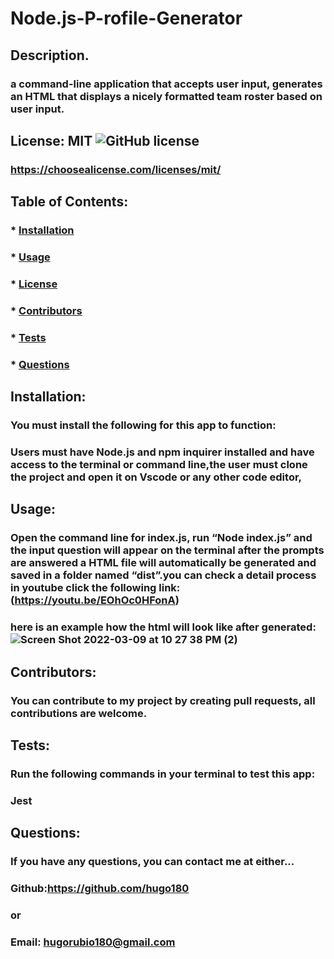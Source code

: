 # Node.js-P-rofile-Generator
## Description.
### a command-line application that accepts user input, generates an HTML that displays a nicely formatted team roster based on user input.
  ## License: MIT  ![GitHub license](https://img.shields.io/github/license/Naereen/StrapDown.js.svg)
  ### https://choosealicense.com/licenses/mit/
  ## Table of Contents:
  ###  * [Installation](#installation)
  ###  * [Usage](#usage)
  ###  * [License](#license)
  ###  * [Contributors](#contributors)
  ###  * [Tests](#tests)
  ###  * [Questions](#questions)
  ## Installation:
  ### You must install the following for this app to function:
  ###  Users must have Node.js and npm inquirer installed and have access to the terminal or command line,the user must clone the project and open it on Vscode or any other code editor,
  ## Usage:
  ### Open the command line for index.js, run “Node index.js” and the input question will appear on the terminal after the prompts are answered a HTML file  will automatically be generated and saved in a folder named “dist”.you can check a detail process in youtube click the following link:(https://youtu.be/EOhOc0HFonA) 
  ### here is an example how the html will look like after generated:![Screen Shot 2022-03-09 at 10 27 38 PM (2)](https://user-images.githubusercontent.com/28612070/157595776-c7e302ea-a311-449f-9cf6-43c368852027.png)

  
  ## Contributors:
  ### You can contribute to my project by creating pull requests, all contributions are welcome.
  ## Tests:
  ### Run the following commands in your terminal to test this app:
  ### Jest
  ## Questions:
  ### If you have any questions, you can contact me at either...
  ### Github:https://github.com/hugo180 
  ### or
  ### Email: 	hugorubio180@gmail.com
